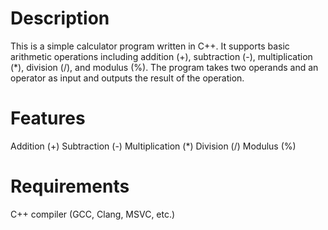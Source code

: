 # Description
This is a simple calculator program written in C++. It supports basic arithmetic operations including addition (+), subtraction (-), multiplication (*), division (/), and modulus (%). The program takes two operands and an operator as input and outputs the result of the operation.

# Features
Addition (+)
Subtraction (-)
Multiplication (*)
Division (/)
Modulus (%)
# Requirements
C++ compiler (GCC, Clang, MSVC, etc.)
